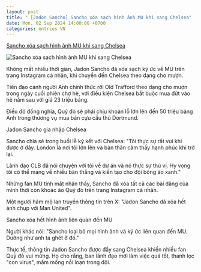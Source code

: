 ```yaml
---
layout: post
title: " [Jadon Sancho] Sancho xóa sạch hình ảnh MU khi sang Chelsea"
date: Mon, 02 Sep 2024 14:00:00 +0700
categories: entries VN
---
```

[Sancho xóa sạch hình ảnh MU khi sang Chelsea](https://vietnamnet.vn/sancho-xoa-sach-hinh-anh-mu-khi-sang-chelsea-2317685.html)

![Sancho xóa sạch hình ảnh MU khi sang Chelsea](https://static-images.vnncdn.net/vps_images_publish/000001/000003/2024/9/1/sancho-xoa-sach-hinh-anh-mu-khi-sang-chelsea-1311.jpg?width=0&s=Ar3vfzAUZmOdTncXD7xw2g)

Không mất nhiều thời gian, Jadon Sancho đã xóa sạch ký ức về MU trên trang Instagram cá nhân, khi chuyển đến Chelsea theo dạng cho mượn.

Tiền đạo cánh người Anh chính thức rời Old Trafford theo dạng cho mượn trong ngày cuối phiên chợ hè, với điều kiện Chelsea bắt buộc mua đứt vào hè năm sau với giá 23 triệu bảng.

Điều đó đồng nghĩa, Quỷ đỏ sẽ phải chịu khoản lỗ lớn lên đến 50 triệu bảng Anh trong thương vụ mua bán cựu cầu thủ Dortmund.

Jadon Sancho gia nhập Chelsea

Sancho chia sẻ trong buổi lễ ký kết với Chelsea: "Tôi thực sự rất vui khi được ở đây. London là nơi tôi lớn lên và bản thân cảm thấy hạnh phúc khi trở lại.

Lãnh đạo CLB đã nói chuyện với tôi về dự án và nó thực sự thú vị. Hy vọng tôi có thể mang về nhiều bàn thắng và kiến tạo cho đội bóng áo xanh."

Những fan MU tinh mắt nhận thấy, Sancho đã xóa tất cả các bài đăng của mình thời còn khoác áo Quỷ đỏ trên trang Instagram cá nhân.

Một người hâm mộ lan truyền thông tin trên X: "Jadon Sancho đã xóa hết ảnh chụp với Man United".

Sancho xóa hết hình ảnh liên quan đến MU

Người khác nói: "Sancho loại bỏ mọi hình ảnh và ký ức liên quan đến MU. Dường như anh ta ghét ở đó."

Thực tế, thông tin Jadon Sancho được đẩy sang Chelsea khiến nhiều fan Quỷ đỏ vui mừng. Họ cho rằng, ban lãnh đạo mới làm việc quá tốt, thanh lọc "con virus", mầm mống nổi loạn trong đội.

